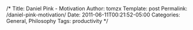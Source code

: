 /*
 Title: Daniel Pink - Motivation
 Author: tomzx
 Template: post
 Permalink: /daniel-pink-motivation/
 Date: 2011-06-11T00:21:52-05:00
 Categories: General, Philosophy
 Tags: productivity
*/
